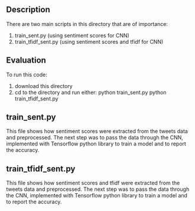 ## Description ##

There are two main scripts in this directory that are of importance: 
1. train_sent.py  (using sentiment scores for CNN)
2. train_tfidf_sent.py (using sentiment scores and tfidf for CNN)

## Evaluation ##
To run this code:
1. download this directory
2. cd to the directory and run either:
	python train_sent.py
	python train_tfidf_sent.py

## train_sent.py ##

This file shows how sentiment scores were extracted from the tweets data and preprocessed. The next step was to pass the data through the CNN, implemented with Tensorflow python library to train a model and to report the accuracy.

## train_tfidf_sent.py ##

This file shows how sentiment scores and tfidf were extracted from the tweets data and preprocessed. The next step was to pass the data through the CNN, implemented with Tensorflow python library to train a model and to report the accuracy.
